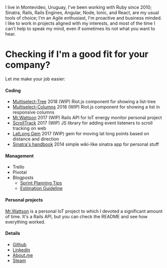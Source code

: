 I live in Montevideo, Uruguay, I've been working with Ruby since 2010; Sinatra, Rails, Rails Engines, Angular, Node, Ionic, and React, are my usual tools of choice; I'm an Agile enthusiast, I'm proactive and business minded. I like to work in projects aligned with my interests, and most of the time I can't help to speak my mind, even if sometimes its not what you want to hear.

# Checking if I'm a good fit for your company?

Let me make your job easier:

#### Coding

- [Multiselect-Tree](https://github.com/matismasters/riotjs-multiselect-tree)
2018 (WIP) Riot.js component for showing a list-tree
- [Multiselect-Columns](https://github.com/matismasters/riotjs-multiselect-columns)
2018 (WIP) Riot.js component for showing a list in responsive columns
- [Mr.Wattson](https://github.com/matismasters/mrwattson-api-public)
2017 (WIP) Rails API for IoT energy monitor personal project
- [ScrollTrack](https://github.com/matismasters/scroll-track)
2017 (WIP) JS library for adding event listeners to scroll tracking on web
- [LatLong Gem](https://github.com/matismasters/lat_long)
2017 (WIP) gem for moving lat long points based on distance and direction
- [Sinatra's handbook](https://github.com/matismasters/sinatras_handbook)
2014 simple wiki-like sinatra app for personal stuff

#### Management

- Trello
- Pivotal
- Blogposts
  - [Sprint Planning Tips](blog/sprint_planning_tips.md)
  - [Estimation Guideline](blog/estimation_guideline.md)

#### Personal projects

[Mr.Wattson](https://github.com/matismasters/mrwattson-api-public) is a personal
IoT project to which I devoted a significant amount of time. It's a Rails API,
but you can check the README and see how everything worked.

#### Details

- [Github](https://github.com/matismasters)
- [Linkedin](https://www.linkedin.com/in/matismasters/)
- [About.me](https://about.me/matis.masters)
- [Steam](http://steamcommunity.com/profiles/76561198059401461/)
